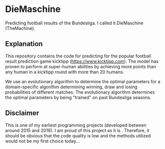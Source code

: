 # DieMaschine
Predicting football results of the Bundesliga. I called it DieMaschine (TheMachine).

## Explanation
This repository contains the code for predicting for the popular football result prediction game kicktipp (https://www.kicktipp.com).
The model has proven to perform at super-human abilities by achieving more points than any human in a kicktipp round with more than 20 humans.

We use an evolutionary algorithm to determine the optimal parameters for a domain-specific algorithm determining winning, draw and losing probabilities of different matches.
The evolutionary algorithm determines the optimal parameters by being "trained" on past Bundesliga seasons.

## Disclaimer
This is one of my earliest programming projects (developed between around 2015 and 2019). I am proud of this project as it is .
Therefore, it should be obvious that the code quality is low and the methods utilized would not be my first choice today...
